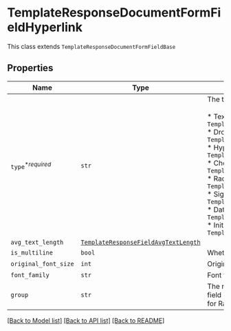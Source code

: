 # TemplateResponseDocumentFormFieldHyperlink

This class extends `TemplateResponseDocumentFormFieldBase`

## Properties
Name | Type | Description | Notes
------------ | ------------- | ------------- | -------------
| `type`<sup>*_required_</sup> | ```str``` |  The type of this form field. See [field types](/api/reference/constants/#field-types).<br><br>* Text Field uses `TemplateResponseDocumentFormFieldText`<br>* Dropdown Field uses `TemplateResponseDocumentFormFieldDropdown`<br>* Hyperlink Field uses `TemplateResponseDocumentFormFieldHyperlink`<br>* Checkbox Field uses `TemplateResponseDocumentFormFieldCheckbox`<br>* Radio Field uses `TemplateResponseDocumentFormFieldRadio`<br>* Signature Field uses `TemplateResponseDocumentFormFieldSignature`<br>* Date Signed Field uses `TemplateResponseDocumentFormFieldDateSigned`<br>* Initials Field uses `TemplateResponseDocumentFormFieldInitials`  |  [default to 'hyperlink'] |
| `avg_text_length` | [```TemplateResponseFieldAvgTextLength```](TemplateResponseFieldAvgTextLength.md) |    |  |
| `is_multiline` | ```bool``` |  Whether this form field is multiline text.  |  |
| `original_font_size` | ```int``` |  Original font size used in this form field&#39;s text.  |  |
| `font_family` | ```str``` |  Font family used in this form field&#39;s text.  |  |
| `group` | ```str``` |  The name of the group this field is in. If this field is not a group, this defaults to `null` except for Radio fields.  |  |

[[Back to Model list]](../README.md#documentation-for-models) [[Back to API list]](../README.md#documentation-for-api-endpoints) [[Back to README]](../README.md)


